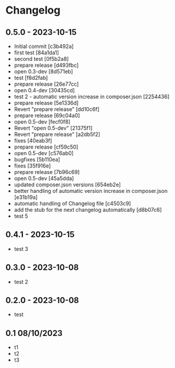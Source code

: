 # Changelog

## 0.5.0 - 2023-10-15

- Initial commit [c3b492a]
- first test [84a1da1]
- second test [0f5b2a8]
- prepare release [d493fbc]
- open 0.3-dev [8d571eb]
- test [f8d2fab]
- prepare release [26e77cc]
- open 0.4-dev [30435cd]
- test 2 - automatic version increase in composer.json [2254436]
- prepare release [5e1336d]
- Revert "prepare release" [dd10c6f]
- prepare release [69c04a0]
- open 0.5-dev [fecf0f8]
- Revert "open 0.5-dev" [21375f1]
- Revert "prepare release" [a2db5f2]
- fixes [40eab3f]
- prepare release [cf59c50]
- open 0.5-dev [c576ab0]
- bugfixes [5b110ea]
- fixes [35f916e]
- prepare release [7b96c69]
- open 0.5-dev [45a5dda]
- updated composer.json versions [654eb2e]
- better handling of automatic version increase in composer.json [e31b19a]
- automatic handling of Changelog file [c4503c9]
- add the stub for the next changelog automatically [d8b07c6]
- test 5

## 0.4.1 - 2023-10-15

- test 3

## 0.3.0 - 2023-10-08

- test 2

## 0.2.0 - 2023-10-08

- test

## 0.1  08/10/2023

- t1
- t2
- t3
